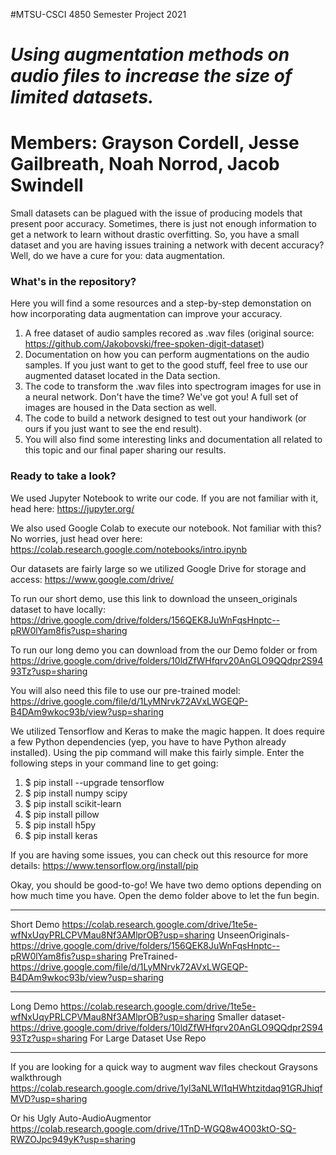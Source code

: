 #MTSU-CSCI 4850 Semester Project 2021
# ***Using augmentation methods on audio files to increase the size of limited datasets.***
# Members: Grayson Cordell, Jesse Gailbreath, Noah Norrod, Jacob Swindell

  Small datasets can be plagued with the issue of producing models that present poor accuracy. Sometimes, there is just not enough information to get a network to learn without drastic overfitting. So, you have a small dataset and you are having issues training a network with decent accuracy? Well, do we have a cure for you: data augmentation.
### What's in the repository?
  Here you will find a some resources and a step-by-step demonstation on how incorporating data augmentation can improve your accuracy.
  1. A free dataset of audio samples recored as .wav files (original source:  https://github.com/Jakobovski/free-spoken-digit-dataset)
  2. Documentation on how you can perform augmentations on the audio samples.  If you just want to get to the good stuff, feel free to use our augmented dataset located in the Data section.
  3. The code to transform the .wav files into spectrogram images for use in a neural network.  Don't have the time?  We've got you!  A full set of images are housed in the Data section as well.
  4. The code to build a network designed to test out your handiwork (or ours if you just want to see the end result).
  5. You will also find some interesting links and documentation all related to this topic and our final paper sharing our results.
### Ready to take a look?
We used Jupyter Notebook to write our code.  If you are not familiar with it, head here:  https://jupyter.org/

We also used Google Colab to execute our notebook.  Not familiar with this? No worries, just head over here:  https://colab.research.google.com/notebooks/intro.ipynb

Our datasets are fairly large so we utilized Google Drive for storage and access:  https://www.google.com/drive/

To run our short demo, use this link to download the unseen_originals dataset to have locally:  https://drive.google.com/drive/folders/156QEK8JuWnFqsHnptc--pRW0lYam8fis?usp=sharing

To run our long demo you can download from the our Demo folder or from https://drive.google.com/drive/folders/10ldZfWHfqrv20AnGLO9QQdpr2S9493Tz?usp=sharing


You will also need this file to use our pre-trained model:  https://drive.google.com/file/d/1LyMNrvk72AVxLWGEQP-B4DAm9wkoc93b/view?usp=sharing

We utilized Tensorflow and Keras to make the magic happen.  It does require a few Python dependencies (yep, you have to have Python already installed). Using the pip command will make this fairly simple.  Enter the following steps in your command line to get going:

1.  $ pip install --upgrade tensorflow
2.  $ pip install numpy scipy
3.  $ pip install scikit-learn
4.  $ pip install pillow
5.  $ pip install h5py
6.  $ pip install keras

If you are having some issues, you can check out this resource for more details:  https://www.tensorflow.org/install/pip

Okay, you should be good-to-go! We have two demo options depending on how much time you have.  Open the demo folder above to let the fun begin.
  

_____________________________________________________________________________
Short Demo
https://colab.research.google.com/drive/1te5e-wfNxUqyPRLCPVMau8Nf3AMlprOB?usp=sharing
UnseenOriginals- https://drive.google.com/drive/folders/156QEK8JuWnFqsHnptc--pRW0lYam8fis?usp=sharing
PreTrained- https://drive.google.com/file/d/1LyMNrvk72AVxLWGEQP-B4DAm9wkoc93b/view?usp=sharing
_____________________________________________________________________________
Long Demo 
https://colab.research.google.com/drive/1te5e-wfNxUqyPRLCPVMau8Nf3AMlprOB?usp=sharing
Smaller dataset- https://drive.google.com/drive/folders/10ldZfWHfqrv20AnGLO9QQdpr2S9493Tz?usp=sharing
For Large Dataset Use Repo
_____________________________________________________________________________

If you are looking for a quick way to augment wav files checkout Graysons walkthrough
https://colab.research.google.com/drive/1yl3aNLWl1qHWhtzitdaq91GRJhiqfMVD?usp=sharing

Or his Ugly Auto-AudioAugmentor
https://colab.research.google.com/drive/1TnD-WGQ8w4O03ktO-SQ-RWZOJpc949yK?usp=sharing
